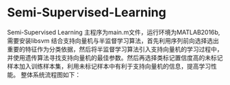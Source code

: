 # Semi-Supervised-Learning
Semi-Supervised Learning
主程序为main.m文件，运行环境为MATLAB2016b,需要安装libsvm
结合支持向量机与半监督学习算法，首先利用序列前向选择选出重要的特征作为分类依据，然后将半监督学习算法引入支持向量机的学习过程中，并使用遗传算法寻找支持向量机的最佳参数。然后再选择类标记置信度高的未标记样本加入训练样本集，利用未标记样本中有利于支持向量机的信息，提高学习性能。
整体系统流程图如下：

 
 
  
  
  
  
  
  
  
  
  
  
  
  
 
 
 

 

